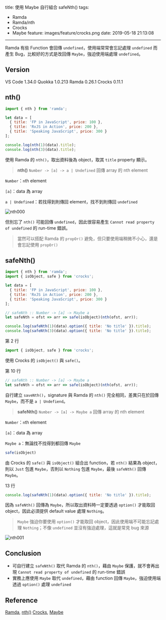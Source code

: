title: 使用 Maybe 自行組合 safeNth()
tags:
  - Ramda
  - Ramda/nth
  - Crocks
  - Maybe
feature: images/feature/crocks.png
date: 2019-05-18 21:13:08
---
Ramda 有些 Function 會回傳 `undefined`，使用端常常會忘記處理 `undefined` 而產生 Bug，比較好的方式是改回傳 `Maybe`，強迫使用端處理 `undefined`。

<!-- more -->

## Version

VS Code 1.34.0
Quokka 1.0.213
Ramda 0.26.1
Crocks 0.11.1

## nth()

```javascript
import { nth } from 'ramda';

let data = [
  { title: 'FP in JavaScript', price: 100 },
  { title: 'RxJS in Action', price: 200 },
  { title: 'Speaking JavaScript', price: 300 }
];

console.log(nth(1)(data).title);
console.log(nth(3)(data).title);
```

使用 Ramda 的 `nth()`，取出資料後為 object，取其 `title` property 顯示。

> **nth()**
> `Number -> [a] -> a | Undefined`
> 回傳 array 的 nth element

`Number`：`n`th element

`[a]`：data 為 array

`a | Undefined`：若找得到則傳回 element，找不到則傳回 `undefined`

![nth000](/images/crocks/safenth/nth000.png)

但別忘了 `nth()` 可能回傳 `undefined`，因此很容易產生 `Cannot read property of undefined` 的 run-time 錯誤。

> 當然可以搭配 Ramda 的 `propOr()` 避免，但只要使用端稍微不小心，還是會忘記使用 `propOr()`

## safeNth()

```javascript
import { nth } from 'ramda';
import { isObject, safe } from 'crocks';

let data = [
  { title: 'FP in JavaScript', price: 100 },
  { title: 'RxJS in Action', price: 200 },
  { title: 'Speaking JavaScript', price: 300 }
];

// safeNth :: Number -> [a] -> Maybe a
let safeNth = ofst => arr => safe(isObject)(nth(ofst, arr));

console.log(safeNth(1)(data).option({ title: 'No title' }).title);
console.log(safeNth(3)(data).option({ title: 'No title' }).title);
```

第 2 行

```javascript
import { isObject, safe } from 'crocks';
```

使用 Crocks 的 `isObject()` 與 `safe()`。

第 10 行

```javascript
// safeNth :: Number -> [a] -> Maybe a
let safeNth = ofst => arr => safe(isObject)(nth(ofst, arr));
```

自行建立 `saveNth()`，signature 與 Ramda 的 `nth()` 完全相同，差異只在於回傳 `Maybe`，而不是 `a | Undefiend`。

> **safeNth()**
> `Number -> [a] -> Maybe a`
> 回傳 array 的 nth element

`Number`：`n`th element

`[a]`：data 為 array

`Maybe a`：無論找不找得到都回傳 `Maybe`

```javascript
safe(isObject)
```

由 Crocks 的 `safe()` 與 `isObject()` 組合出 function，若 `nth()` 結果為 object，則以 `Just` 包進 `Maybe`，否則以 `Nothing` 包進 `Maybe`，最後 `safeNth()` 回傳 `Maybe`。

13 行

```javascript
console.log(safeNth(1)(data).option({ title: 'No title' }).title);
```

因為 `safeNth()` 回傳為 `Maybe`，所以取出資料時一定要透過 `option()` 才能取回 object，因此必須提供 default value 處理 `Nothing`。

> `Maybe` 強迫你要使用 `option()` 才能取回 object，因此使用端不可能忘記處理 `Nothing`；不像 `undefined` 並沒有強迫處理，這就是常見 bug 來源

![nth001](/images/crocks/safenth/nth001.png)

## Conclusion

* 可自行建立 `safeNth()` 取代 Ramda 的 `nth()`，藉由 `Maybe` 保護，就不會再出現  `Cannot read property of undefined` 的 run-time 錯誤
* 實務上應使用 `Maybe` 取代 `undefined`，藉由 function 回傳 `Maybe`，強迫使用端透過 `option()` 處理 `undefined`

## Reference

[Ramda](https://ramdajs.com), [nth()](https://ramdajs.com/docs/#nth)
[Crocks](https://evilsoft.github.io/crocks/), [Maybe](https://evilsoft.github.io/crocks/docs/crocks/Maybe.html)